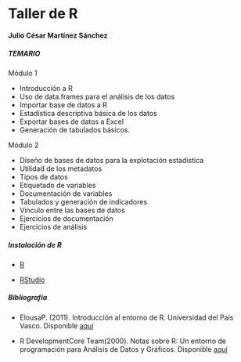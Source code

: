 # Taller de R

**Julio César Martínez Sánchez**



##### TEMARIO

Módulo 1

* Introducción a R
* Uso de data.frames para el análisis de los datos
* Importar base de datos a R
* Estadística descriptiva básica de los datos
* Exportar bases de datos a Excel
* Generación de tabulados básicos.

Módulo 2

* Diseño de bases de datos para la explotación estadística
* Utilidad de los metadatos 
* Tipos de datos
* Etiquetado de variables
* Documentación de variables
* Tabulados y generación de indicadores
* Vínculo entre las bases de datos
* Ejercicios de documentación
* Ejercicios de análisis




##### Instalación de R

* [R](https://cran.r-project.org/bin/windows/base/)

* [RStudio](https://www.rstudio.com/products/rstudio/download/)



##### Bibliografía

* ElousaP. (2011). Introducción al entorno de R. Universidad del País Vasco. Disponible [aquí](https://web-argitalpena.adm.ehu.es/pdf/UWLGPS4979.pd)

* R DevelopmentCore Team(2000). Notas sobre R: Un entorno de programación para Análisis de Datos y Gráficos. Disponible [aquí](https://cran.r-project.org/doc/contrib/R-intro-1.1.0-espanol.1.pdf)


